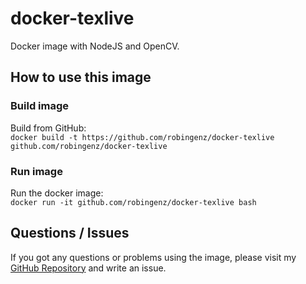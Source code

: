 # docker-texlive

Docker image with NodeJS and OpenCV.

## How to use this image

<!-- ### Pull image

Pull from Docker Registry:  
`docker pull robingenz/texlive` -->

### Build image

Build from GitHub:  
`docker build -t https://github.com/robingenz/docker-texlive github.com/robingenz/docker-texlive`

### Run image

Run the docker image:  
`docker run -it github.com/robingenz/docker-texlive bash`

## Questions / Issues

If you got any questions or problems using the image, please visit my [GitHub Repository](https://github.com/robingenz/docker-texlive) and write an issue.
